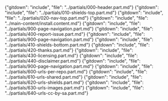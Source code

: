 {"gitdown": "include", "file": "../partials/000-header.part.md"}
{"gitdown": "include", "file": "../partials/010-shields-top.part.md"}
{"gitdown": "include", "file": "../partials/020-nav-top.part.md"}
{"gitdown": "include", "file": "../main-content/install.content.md"}
{"gitdown": "include", "file": "../partials/900-page-navigation.part.md"}
{"gitdown": "include", "file": "../partials/400-report-issue.part.md"}
{"gitdown": "include", "file": "../partials/900-page-navigation.part.md"}
{"gitdown": "include", "file": "../partials/410-shields-bottom.part.md"}
{"gitdown": "include", "file": "../partials/420-thanks.part.md"}
{"gitdown": "include", "file": "../partials/430-licensing.part.md"}
{"gitdown": "include", "file": "../partials/440-disclaimer.part.md"}
{"gitdown": "include", "file": "../partials/900-page-navigation.part.md"}
{"gitdown": "include", "file": "../partials/600-urls-per-repo.part.md"}
{"gitdown": "include", "file": "../partials/610-urls-shared.part.md"}
{"gitdown": "include", "file": "../partials/620-urls-shields.part.md"}
{"gitdown": "include", "file": "../partials/630-urls-images.part.md"}
{"gitdown": "include", "file": "../partials/640-urls-cc-by-sa.part.md"}
